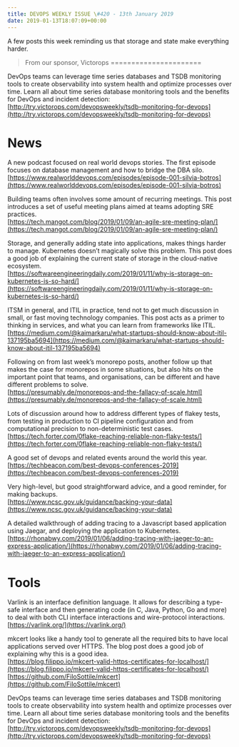 ```yaml
---
title: DEVOPS WEEKLY ISSUE \#420 - 13th January 2019 
date: 2019-01-13T18:07:09+00:00
---
```


A few posts this week reminding us that storage and state make everything harder.


>From our sponsor, Victorops
======================

DevOps teams can leverage time series databases and TSDB monitoring tools to create observability into system health and optimize processes over time. Learn all about time series database monitoring tools and the benefits for DevOps and incident detection:
<br>[http://try.victorops.com/devopsweekly/tsdb-monitoring-for-devops](http://try.victorops.com/devopsweekly/tsdb-monitoring-for-devops)


News
====

A new podcast focused on real world devops stories. The first episode focuses on database management and how to bridge the DBA silo.
<br>[https://www.realworlddevops.com/episodes/episode-001-silvia-botros](https://www.realworlddevops.com/episodes/episode-001-silvia-botros)


Building teams often involves some amount of recurring meetings. This post introduces a set of useful meeting plans aimed at teams adopting SRE practices.
<br>[https://tech.mangot.com/blog/2019/01/09/an-agile-sre-meeting-plan/](https://tech.mangot.com/blog/2019/01/09/an-agile-sre-meeting-plan/)


Storage, and generally adding state into applications, makes things harder to manage. Kubernetes doesn’t magically solve this problem. This post does a good job of explaining the current state of storage in the cloud-native ecosystem.
<br>[https://softwareengineeringdaily.com/2019/01/11/why-is-storage-on-kubernetes-is-so-hard/](https://softwareengineeringdaily.com/2019/01/11/why-is-storage-on-kubernetes-is-so-hard/)


ITSM in general, and ITIL in practice, tend not to get much discussion in small, or fast moving technology companies. This post acts as a primer to thinking in services, and what you can learn from frameworks like ITIL.
<br>[https://medium.com/@kaimarkaru/what-startups-should-know-about-itil-137195ba5694](https://medium.com/@kaimarkaru/what-startups-should-know-about-itil-137195ba5694)


Following on from last week’s monorepo posts, another follow up that makes the case for monorepos in some situations, but also hits on the important point that teams, and organisations, can be different and have different problems to solve.
<br>[https://presumably.de/monorepos-and-the-fallacy-of-scale.html](https://presumably.de/monorepos-and-the-fallacy-of-scale.html)


Lots of discussion around how to address different types of flakey tests, from testing in production to CI pipeline configuration and from computational precision to non-deterministic test cases.
<br>[https://tech.forter.com/0flake-reaching-reliable-non-flaky-tests/](https://tech.forter.com/0flake-reaching-reliable-non-flaky-tests/)


A good set of devops and related events around the world this year.
<br>[https://techbeacon.com/best-devops-conferences-2019](https://techbeacon.com/best-devops-conferences-2019)


Very high-level, but good straightforward advice, and a good reminder, for making backups.
<br>[https://www.ncsc.gov.uk/guidance/backing-your-data](https://www.ncsc.gov.uk/guidance/backing-your-data)


A detailed walkthrough of adding tracing to a Javascript based application using Jaegar, and deploying the application to Kubernetes.
<br>[https://rhonabwy.com/2019/01/06/adding-tracing-with-jaeger-to-an-express-application/](https://rhonabwy.com/2019/01/06/adding-tracing-with-jaeger-to-an-express-application/)


Tools
====

Varlink is an interface definition language. It allows for describing a type-safe interface and then generating code (in C, Java, Python, Go and more) to deal with both CLI interface interactions and wire-protocol interactions.
<br>[https://varlink.org/](https://varlink.org/)


mkcert looks like a handy tool to generate all the required bits to have local applications served over HTTPS. The blog post does a good job of explaining why this is a good idea.
<br>[https://blog.filippo.io/mkcert-valid-https-certificates-for-localhost/](https://blog.filippo.io/mkcert-valid-https-certificates-for-localhost/)
<br>[https://github.com/FiloSottile/mkcert](https://github.com/FiloSottile/mkcert)



DevOps teams can leverage time series databases and TSDB monitoring tools to create observability into system health and optimize processes over time. Learn all about time series database monitoring tools and the benefits for DevOps and incident detection:
<br>[http://try.victorops.com/devopsweekly/tsdb-monitoring-for-devops](http://try.victorops.com/devopsweekly/tsdb-monitoring-for-devops)



